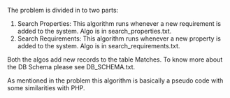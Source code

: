 The problem is divided in to two parts:
1. Search Properties: This algorithm runs whenever a new requirement is added to the system. Algo is in search_properties.txt.
2. Search Requirements: This algorithm runs whenever a new property is added to the system. Algo is in search_requirements.txt.

Both the algos add new records to the table Matches. To know more about the DB Schema please see DB_SCHEMA.txt.

As mentioned in the problem this algorithm is basically a pseudo code with some similarities with PHP.